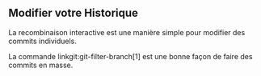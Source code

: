 ## Modifier votre Historique ##

La recombinaison interactive est une manière simple pour modifier des commits individuels.

La commande linkgit:git-filter-branch[1] est une bonne façon de faire des commits en masse.